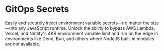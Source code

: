 # GitOps Secrets
Easily and securely inject environment variable secrets—no matter the size—into any JavaScript runtime. Unlock the ability to bypass AWS Lambda, Vercel, and Netlify's 4KB environment variable limit and run on the edge in environments like Deno, Bun, and others where NodeJS built-in modules are not available.